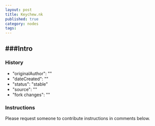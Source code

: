 ```yaml
---
layout: post
title: Keychew.nk
published: true
category: nodes
tags: 
---
```


###Intro
- 

### History
- "originalAuthor": ""
- "dateCreated": ""
- "status": "stable"
- "source": ""
- "fork changes": ""

### Instructions
Please request someone to contribute instructions in comments below.
